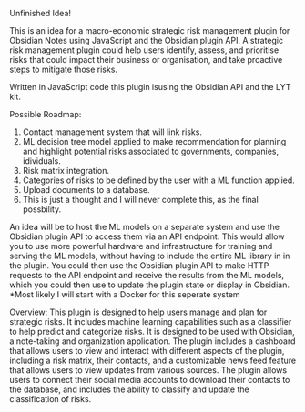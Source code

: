 Unfinished Idea!

This is an idea for a macro-economic strategic risk management plugin for Obsidian Notes using JavaScript and the Obsidian plugin API. A strategic risk management plugin could help users identify, assess, and prioritise risks that could impact their business or organisation, and take proactive steps to mitigate those risks.

Written in JavaScript code this plugin isusing the Obsidian API and the LYT kit.

Possible Roadmap:

1. Contact management system that will link risks.
2. ML decision tree model applied to make recommendation for planning and highlight potential risks associated to governments, companies, idividuals.
3. Risk matrix integration.
4. Categories of risks to be defined by the user with a ML function applied.
5. Upload documents to a database.
6. This is just a thought and I will never complete this, as the final possbility.

An idea will be to  host the ML models on a separate system and use the Obsidian plugin API to access them via an API endpoint.
This would allow you to use more powerful hardware and infrastructure for training and serving the ML models, without having to include the entire ML library in in the plugin. You could then use the Obsidian plugin API to make HTTP requests to the API endpoint and receive the results from the ML models, which you could then use to update the plugin state or display in Obsidian.
*Most likely I will start with a Docker for this seperate system

Overview:
This plugin is designed to help users manage and plan for strategic risks. It includes machine learning capabilities such as a classifier to help predict and categorize risks. It is designed to be used with Obsidian, a note-taking and organization application. The plugin includes a dashboard that allows users to view and interact with different aspects of the plugin, including a risk matrix, their contacts, and a customizable news feed feature that allows users to view updates from various sources. The plugin allows users to connect their social media accounts to download their contacts to the database, and includes the ability to classify and update the classification of risks.
